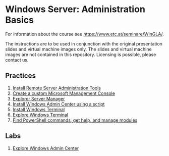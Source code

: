# Windows Server: Administration Basics

For information about the course see <https://www.etc.at/seminare/WinGLA/>.

The instructions are to be used in conjunction with the original presentation slides and virtual machine images only. The slides and virtual machine images are not contained in this repository. Licensing is possible, please contact us.

## Practices

1. [Install Remote Server Administration Tools](Practices/Install-Remote-Server-Administration-Tools.md)
1. [Create a custom Microsoft Management Console](Practices/Create-a-custom-Microsoft-Management-Console.md)
1. [Explorer Server Manager](Practices/Explore-Server-Manager.md)
1. [Install Windows Admin Center using a script](Practices/Install-Windows-Admin-Center-using-a-script.md)
1. [Install Windows Terminal](Practices/Install-Windows-Terminal.md)
1. [Explore Windows Terminal](Practices/Explore-Windows-Terminal.md)
1. [Find PowerShell commands, get help, and manage modules](Practices/Find-PowerShell-commands-and-manage-modules.md)


## Labs

1. [Explore Windows Admin Center](Labs/Explore-Windows-Admin-Center.md)
